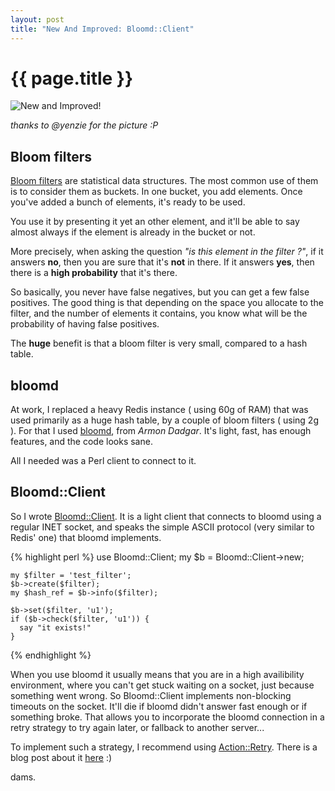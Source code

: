 ```yaml
---
layout: post
title: "New And Improved: Bloomd::Client"
---
```


# {{ page.title }}

![New and Improved!](/images/val_approuve.png "I borrowed the image from @yenzie -
 hope you don't mind, Yannick !")

_thanks to @yenzie for the picture :P_

## Bloom filters

[Bloom filters](http://en.wikipedia.org/wiki/Bloom_filter) are statistical data
structures. The most common use of them is to consider them as buckets. In one
bucket, you add elements. Once you've added a bunch of elements, it's ready to
be used.

You use it by presenting it yet an other element, and it'll be able to say
almost always if the element is already in the bucket or not.

More precisely, when asking the question _"is this element in the filter ?"_, if it
answers **no**, then you are sure that it's **not** in there. If it answers **yes**,
then there is a **high probability** that it's there.

So basically, you never have false negatives, but you can get a few false
positives. The good thing is that depending on the space you allocate to the
filter, and the number of elements it contains, you know what will be the
probability of having false positives.

The **huge** benefit is that a bloom filter is very small, compared to a hash
table.

## bloomd

At work, I replaced a heavy Redis instance ( using 60g of RAM) that was used primarily as a
huge hash table, by a couple of bloom filters ( using 2g ). For that I used
[bloomd](https://github.com/armon/bloomd), from _Armon Dadgar_. It's light,
fast, has enough features, and the code looks sane.

All I needed was a Perl client to connect to it.

## Bloomd::Client

So I wrote [Bloomd::Client](https://metacpan.org/module/Bloomd::Client). It is a light
client that connects to bloomd using a regular INET socket, and speaks the
simple ASCII protocol (very similar to Redis' one) that bloomd implements.

{% highlight perl %}
    use Bloomd::Client;
    my $b = Bloomd::Client->new;

    my $filter = 'test_filter';
    $b->create($filter);
    my $hash_ref = $b->info($filter);

    $b->set($filter, 'u1');
    if ($b->check($filter, 'u1')) {
	  say "it exists!"
    }
{% endhighlight %}

When you use bloomd it usually means that you are in a high availibility
environment, where you can't get stuck waiting on a socket, just because
something went wrong. So Bloomd::Client implements non-blocking timeouts on the
socket. It'll die if bloomd didn't answer fast enough or if something broke.
That allows you to incorporate the bloomd connection in a retry strategy to try
again later, or fallback to another server...

To implement such a strategy, I recommend using
[Action::Retry](https://metacpan.org/module/Action::Retry). There is a blog
post about it [here](http://damien.krotkine.com/2013/01/21/new-module-actionretry.html) :)

dams.
